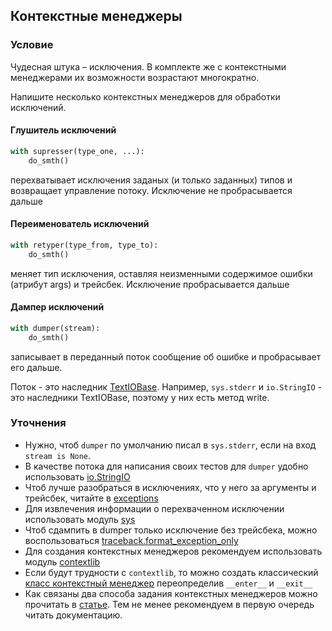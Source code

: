 ## Контекстные менеджеры

### Условие

Чудесная штука – исключения. В комплекте же с контекстными менеджерами их возможности возрастают многократно.

Напишите несколько контекстных менеджеров для обработки исключений.

#### Глушитель исключений
```python
with supresser(type_one, ...):
    do_smth()
```

перехватывает исключения заданых (и только заданных) типов и возвращает управление потоку. Исключение не пробрасывается дальше

#### Переименователь исключений
```python
with retyper(type_from, type_to):
    do_smth()
```

меняет тип исключения, оставляя неизменными содержимое ошибки (атрибут args) и трейсбек. Исключение пробрасывается дальше

#### Дампер исключений
```python
with dumper(stream):
    do_smth()
```

записывает в переданный поток сообщение об ошибке и пробрасывает его дальше. 

Поток - это наследник [TextIOBase](https://docs.python.org/2/library/io.html#io.TextIOBase). 
Например, ```sys.stderr``` и ```io.StringIO``` - это наследники TextIOBase, поэтому у них есть метод write.

### Уточнения

* Нужно, чтоб `dumper` по умолчанию писал в ```sys.stderr```, если на вход ```stream is None```. 
* В качестве потока для написания своих тестов для `dumper` удобно использовать [io.StringIO](https://docs.python.org/3/library/io.html#io.StringIO)
* Чтоб лучше разобраться в исключениях, что у него за аргументы и трейсбек, читайте в [exceptions](https://docs.python.org/3.6/library/exceptions.html)
* Для извлечения информации о перехваченном исключении использовать модуль [sys](https://docs.python.org/3.6/library/sys.html#sys.exc_info)
* Чтоб сдампить в dumper только исключение без трейсбека, можно воспользоваться [traceback.format_exception_only](https://docs.python.org/3/library/traceback.html#traceback.format_exception_only)
* Для создания контекстных менеджеров рекомендуем использовать модуль [contextlib](https://docs.python.org/3/library/contextlib.html#contextlib.contextmanager)
* Если будут трудности с `contextlib`, то можно создать классический [класс контекстный менеджер](https://docs.python.org/3/reference/datamodel.html#with-statement-context-managers)
переопределив ```__enter__``` и ```__exit__```
* Как связаны два способа задания контекстных менеджеров можно прочитать в [статье](http://pythonz.net/references/named/contextlib.contextmanager).
Тем не менее рекомендуем в первую очередь читать документацию.
